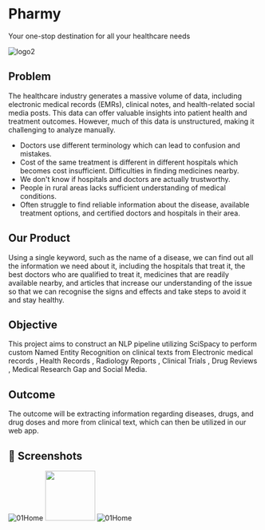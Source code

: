 
# Pharmy

Your one-stop destination for all your healthcare needs

![logo2](https://user-images.githubusercontent.com/97466150/230714082-c473f364-9b09-4161-97a2-f2946a747954.png)


## Problem
The healthcare industry generates a massive volume of data, including electronic medical records (EMRs), clinical notes, and health-related social media posts. This data can offer valuable insights into patient health and treatment outcomes. However, much of this data is unstructured, making it challenging to analyze manually.
- Doctors use different terminology which can lead to confusion and mistakes.
- Cost of the same treatment is different in different hospitals which becomes cost insufficient. Difficulties in finding medicines nearby.
- We don't know if hospitals and doctors are actually trustworthy.
- People in rural areas lacks sufficient understanding of medical conditions.
- Often struggle to find reliable information about the disease, available treatment options, and certified doctors and hospitals in their area.

## Our Product
Using a single keyword, such as the name of a disease, we can find out all the information we need about it, including the hospitals that treat it, the best doctors who are qualified to treat it, medicines that are readily available nearby, and articles that increase our understanding of the issue so that we can recognise the signs and effects and take steps to avoid it and stay healthy.


## Objective
This project aims to construct an NLP pipeline utilizing SciSpacy to perform custom Named Entity Recognition on clinical texts from Electronic medical records , Health Records , Radiology Reports , Clinical Trials , Drug Reviews , Medical Research Gap and Social Media.

## Outcome
The outcome will be extracting information regarding diseases, drugs, and drug doses and more from clinical text, which can then be utilized in our web app.

## 📸 Screenshots
![01Home](https://user-images.githubusercontent.com/97466150/230714818-ba0239d4-014e-407b-9a18-f6bf1820d443.png) 
<img src="[https://your-image-url.type](https://user-images.githubusercontent.com/97466150/230714818-ba0239d4-014e-407b-9a18-f6bf1820d443.png)" width="100" height="100">
![01Home](https://user-images.githubusercontent.com/97466150/230714835-4803bb35-5300-4055-8d9e-493f3b4814fc.png)



